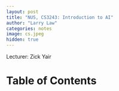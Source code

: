 ```yaml
---
layout: post
title: "NUS, CS3243: Introduction to AI"
author: "Larry Law"
categories: notes
image: cs.jpeg
hidden: true
---
```

Lecturer: Zick Yair <br>

<!-- omit in toc -->
# Table of Contents

